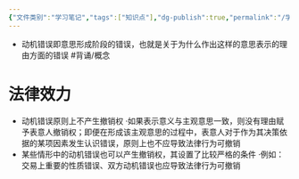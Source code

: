 ```yaml
---
{"文件类别":"学习笔记","tags":["知识点"],"dg-publish":true,"permalink":"/学习笔记studyup/知识点cheese/动机错误/","dgPassFrontmatter":true,"noteIcon":"","created":"2024-07-17T10:23:01.451+08:00","updated":"2024-09-11T11:54:33.379+08:00"}
---
```


- 动机错误即意思形成阶段的错误，也就是关于为什么作出这样的意思表示的理由方面的错误 #背诵/概念 
# 法律效力
- 动机错误原则上不产生撤销权
·如果表示意义与主观意思一致，则没有理由赋予表意人撤销权；即便在形成该主观意思的过程中，表意人对于作为其决策依据的某项因素发生认识错误，原则上也不应导致法律行为可撤销
- 某些情形中的动机错误也可以产生撤销权，其设置了比较严格的条件
·例如：交易上重要的性质错误、双方动机错误也应导致法律行为可撤销